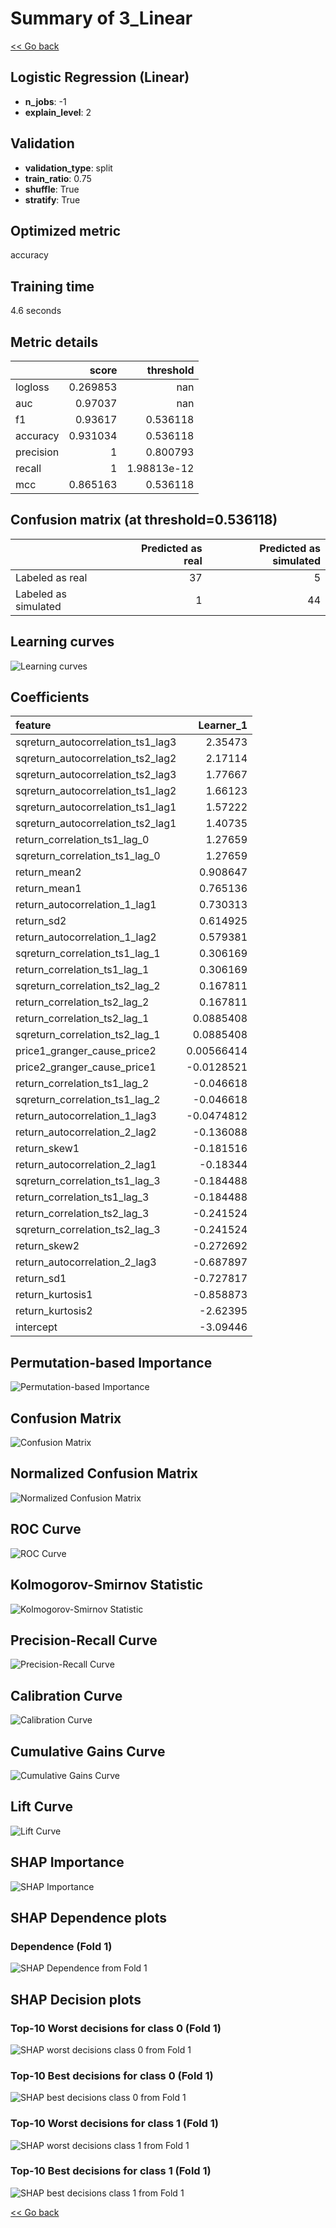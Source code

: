 # Summary of 3_Linear

[<< Go back](../README.md)


## Logistic Regression (Linear)
- **n_jobs**: -1
- **explain_level**: 2

## Validation
 - **validation_type**: split
 - **train_ratio**: 0.75
 - **shuffle**: True
 - **stratify**: True

## Optimized metric
accuracy

## Training time

4.6 seconds

## Metric details
|           |    score |     threshold |
|:----------|---------:|--------------:|
| logloss   | 0.269853 | nan           |
| auc       | 0.97037  | nan           |
| f1        | 0.93617  |   0.536118    |
| accuracy  | 0.931034 |   0.536118    |
| precision | 1        |   0.800793    |
| recall    | 1        |   1.98813e-12 |
| mcc       | 0.865163 |   0.536118    |


## Confusion matrix (at threshold=0.536118)
|                      |   Predicted as real |   Predicted as simulated |
|:---------------------|--------------------:|-------------------------:|
| Labeled as real      |                  37 |                        5 |
| Labeled as simulated |                   1 |                       44 |

## Learning curves
![Learning curves](learning_curves.png)

## Coefficients
| feature                           |   Learner_1 |
|:----------------------------------|------------:|
| sqreturn_autocorrelation_ts1_lag3 |  2.35473    |
| sqreturn_autocorrelation_ts2_lag2 |  2.17114    |
| sqreturn_autocorrelation_ts2_lag3 |  1.77667    |
| sqreturn_autocorrelation_ts1_lag2 |  1.66123    |
| sqreturn_autocorrelation_ts1_lag1 |  1.57222    |
| sqreturn_autocorrelation_ts2_lag1 |  1.40735    |
| return_correlation_ts1_lag_0      |  1.27659    |
| sqreturn_correlation_ts1_lag_0    |  1.27659    |
| return_mean2                      |  0.908647   |
| return_mean1                      |  0.765136   |
| return_autocorrelation_1_lag1     |  0.730313   |
| return_sd2                        |  0.614925   |
| return_autocorrelation_1_lag2     |  0.579381   |
| sqreturn_correlation_ts1_lag_1    |  0.306169   |
| return_correlation_ts1_lag_1      |  0.306169   |
| sqreturn_correlation_ts2_lag_2    |  0.167811   |
| return_correlation_ts2_lag_2      |  0.167811   |
| return_correlation_ts2_lag_1      |  0.0885408  |
| sqreturn_correlation_ts2_lag_1    |  0.0885408  |
| price1_granger_cause_price2       |  0.00566414 |
| price2_granger_cause_price1       | -0.0128521  |
| return_correlation_ts1_lag_2      | -0.046618   |
| sqreturn_correlation_ts1_lag_2    | -0.046618   |
| return_autocorrelation_1_lag3     | -0.0474812  |
| return_autocorrelation_2_lag2     | -0.136088   |
| return_skew1                      | -0.181516   |
| return_autocorrelation_2_lag1     | -0.18344    |
| sqreturn_correlation_ts1_lag_3    | -0.184488   |
| return_correlation_ts1_lag_3      | -0.184488   |
| return_correlation_ts2_lag_3      | -0.241524   |
| sqreturn_correlation_ts2_lag_3    | -0.241524   |
| return_skew2                      | -0.272692   |
| return_autocorrelation_2_lag3     | -0.687897   |
| return_sd1                        | -0.727817   |
| return_kurtosis1                  | -0.858873   |
| return_kurtosis2                  | -2.62395    |
| intercept                         | -3.09446    |


## Permutation-based Importance
![Permutation-based Importance](permutation_importance.png)
## Confusion Matrix

![Confusion Matrix](confusion_matrix.png)


## Normalized Confusion Matrix

![Normalized Confusion Matrix](confusion_matrix_normalized.png)


## ROC Curve

![ROC Curve](roc_curve.png)


## Kolmogorov-Smirnov Statistic

![Kolmogorov-Smirnov Statistic](ks_statistic.png)


## Precision-Recall Curve

![Precision-Recall Curve](precision_recall_curve.png)


## Calibration Curve

![Calibration Curve](calibration_curve_curve.png)


## Cumulative Gains Curve

![Cumulative Gains Curve](cumulative_gains_curve.png)


## Lift Curve

![Lift Curve](lift_curve.png)



## SHAP Importance
![SHAP Importance](shap_importance.png)

## SHAP Dependence plots

### Dependence (Fold 1)
![SHAP Dependence from Fold 1](learner_fold_0_shap_dependence.png)

## SHAP Decision plots

### Top-10 Worst decisions for class 0 (Fold 1)
![SHAP worst decisions class 0 from Fold 1](learner_fold_0_shap_class_0_worst_decisions.png)
### Top-10 Best decisions for class 0 (Fold 1)
![SHAP best decisions class 0 from Fold 1](learner_fold_0_shap_class_0_best_decisions.png)
### Top-10 Worst decisions for class 1 (Fold 1)
![SHAP worst decisions class 1 from Fold 1](learner_fold_0_shap_class_1_worst_decisions.png)
### Top-10 Best decisions for class 1 (Fold 1)
![SHAP best decisions class 1 from Fold 1](learner_fold_0_shap_class_1_best_decisions.png)

[<< Go back](../README.md)
